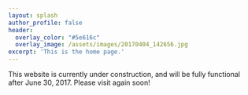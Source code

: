 ```yaml
---
layout: splash
author_profile: false
header:
  overlay_color: "#5e616c"
  overlay_image: /assets/images/20170404_142656.jpg
excerpt: 'This is the home page.'
---
```


This website is currently under construction, and will be fully functional after June 30, 2017. Please visit again soon!
